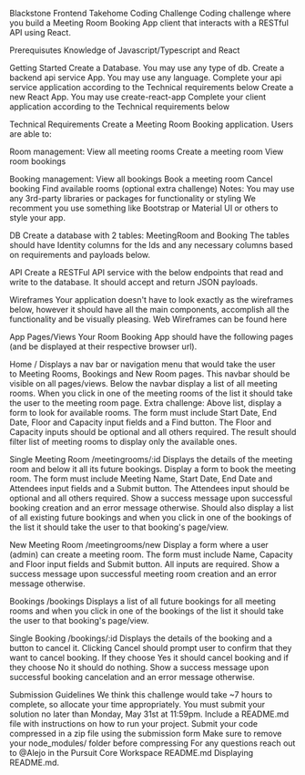 Blackstone Frontend Takehome Coding Challenge
Coding challenge where you build a Meeting Room Booking App client that interacts with a RESTful API using React.

Prerequisutes
Knowledge of Javascript/Typescript and React

Getting Started
Create a Database.
You may use any type of db.
Create a backend api service App.
You may use any language.
Complete your api service application according to the Technical requirements below
Create a new React App.
You may use create-react-app
Complete your client application according to the Technical requirements below

Technical Requirements
Create a Meeting Room Booking application. Users are able to:

Room management:
View all meeting rooms
Create a meeting room
View room bookings

Booking management:
View all bookings
Book a meeting room
Cancel booking
Find available rooms (optional extra challenge)
Notes:
You may use any 3rd-party libraries or packages for functionality or styling We recomment you use something like Bootstrap or Material UI or others to style your app.

DB
Create a database with 2 tables: MeetingRoom and Booking The tables should have Identity columns for the Ids and any necessary columns based on requirements and payloads below.

API
Create a RESTFul API service with the below endpoints that read and write to the database. It should accept and return JSON payloads.


Wireframes
Your application doesn't have to look exactly as the wireframes below, however it should have all the main components, accomplish all the functionality and be visually pleasing.
Web Wireframes can be found here

App Pages/Views
Your Room Booking App should have the following pages (and be displayed at their respective browser url).

Home /
Displays a nav bar or navigation menu that would take the user to Meeting Rooms, Bookings and New Room pages. This navbar should be visible on all pages/views.
Below the navbar display a list of all meeting rooms.
When you click in one of the meeting rooms of the list it should take the user to the meeting room page.
Extra challenge: Above list, display a form to look for available rooms. The form must include Start Date, End Date, Floor and Capacity input fields and a Find button. The Floor and Capacity inputs should be optional and all others required. The result should filter list of meeting rooms to display only the available ones.

Single Meeting Room /meetingrooms/:id
Displays the details of the meeting room and below it all its future bookings.
Display a form to book the meeting room. The form must include Meeting Name, Start Date, End Date and Attendees input fields and a Submit button. The Attendees input should be optional and all others required. Show a success message upon successful booking creation and an error message otherwise.
Should also display a list of all existing future bookings and when you click in one of the bookings of the list it should take the user to that booking's page/view.

New Meeting Room /meetingrooms/new
Display a form where a user (admin) can create a meeting room. The form must include Name, Capacity and Floor input fields and Submit button. All inputs are required. Show a success message upon successful meeting room creation and an error message otherwise.

Bookings /bookings
Displays a list of all future bookings for all meeting rooms and when you click in one of the bookings of the list it should take the user to that booking's page/view.

Single Booking /bookings/:id
Displays the details of the booking and a button to cancel it. Clicking Cancel should prompt user to confirm that they want to cancel booking. If they choose Yes it should cancel booking and if they choose No it should do nothing. Show a success message upon successful booking cancelation and an error message otherwise.

Submission Guidelines
We think this challenge would take ~7 hours to complete, so allocate your time appropriately.
You must submit your solution no later than Monday, May 31st at 11:59pm.
Include a README.md file with instructions on how to run your project.
Submit your code compressed in a zip file using the submission form
Make sure to remove your node_modules/ folder before compressing
For any questions reach out to @Alejo in the Pursuit Core Workspace README.md Displaying README.md.
